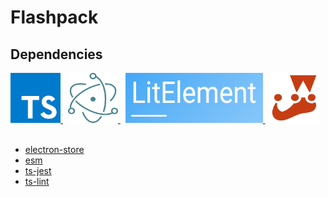 # Flashpack

## Dependencies

<a href="https://www.typescriptlang.org/">
  <img src="https://github.com/jarodburchill/flashpack/blob/master/github/img/typescript.png" title="TypeScript" width="80" height="80">
</a>
&nbsp;
<a href="https://electronjs.org/">
  <img src="https://github.com/jarodburchill/flashpack/blob/master/github/img/electron.png" title="Electron" width="80" height="80">
</a>
&nbsp;
<a href="https://lit-element.polymer-project.org/">
  <img src="https://github.com/jarodburchill/flashpack/blob/master/github/img/lit-element.png" title="lit-element" width="220" height="80">
</a>
&nbsp;
<a href="https://jestjs.io/">
  <img src="https://github.com/jarodburchill/flashpack/blob/master/github/img/jest.png" title="Jest" width="80" height="80">
</a><br><br>

- [electron-store](https://github.com/sindresorhus/electron-store)
- [esm](https://github.com/standard-things/esm)
- [ts-jest](https://kulshekhar.github.io/ts-jest/)
- [ts-lint](https://palantir.github.io/tslint/)
